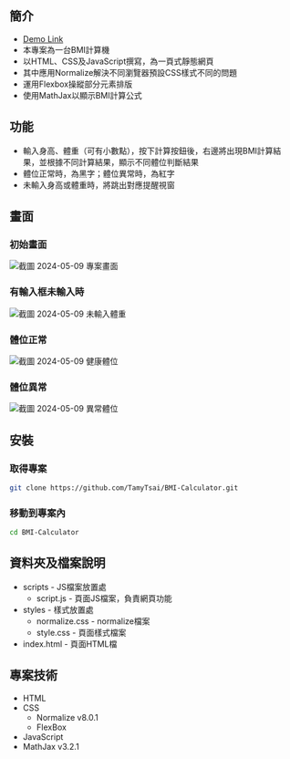 ## 簡介
- [Demo Link](https://tamytsai.github.io/BMI-Calculator/)
- 本專案為一台BMI計算機
- 以HTML、CSS及JavaScript撰寫，為一頁式靜態網頁
- 其中應用Normalize解決不同瀏覽器預設CSS樣式不同的問題
- 運用Flexbox操縱部分元素排版
- 使用MathJax以顯示BMI計算公式


## 功能
- 輸入身高、體重（可有小數點），按下計算按鈕後，右邊將出現BMI計算結果，並根據不同計算結果，顯示不同體位判斷結果
- 體位正常時，為黑字；體位異常時，為紅字
- 未輸入身高或體重時，將跳出對應提醒視窗

## 畫面
### 初始畫面
![截圖 2024-05-09 專案畫面](https://github.com/TamyTsai/BMI-Calculator/assets/97825677/2cab3338-1676-4f40-9f96-2b2bbd6ef32a)
### 有輸入框未輸入時
![截圖 2024-05-09 未輸入體重](https://github.com/TamyTsai/BMI-Calculator/assets/97825677/1cf23ff3-6ded-46ed-b5a9-786d38482c3a)
### 體位正常
![截圖 2024-05-09 健康體位](https://github.com/TamyTsai/BMI-Calculator/assets/97825677/8868cdae-8364-427c-a63c-78a96caf144d)
### 體位異常
![截圖 2024-05-09 異常體位](https://github.com/TamyTsai/BMI-Calculator/assets/97825677/ba9a832a-86fc-4c52-8ff9-65fa0f24ab38)


## 安裝
### 取得專案
```bash
git clone https://github.com/TamyTsai/BMI-Calculator.git
```
### 移動到專案內
```bash
cd BMI-Calculator
```

## 資料夾及檔案說明
- scripts - JS檔案放置處
  - script.js - 頁面JS檔案，負責網頁功能
- styles - 樣式放置處
  -   normalize.css - normalize檔案
  -   style.css - 頁面樣式檔案
- index.html - 頁面HTML檔

## 專案技術
- HTML
- CSS
  - Normalize v8.0.1
  - FlexBox
- JavaScript
- MathJax v3.2.1
